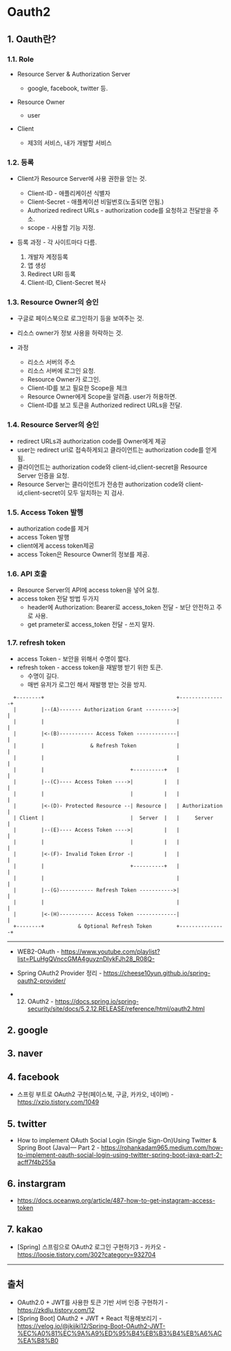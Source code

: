 # Oauth2

## 1. Oauth란?

### 1.1. Role

- Resource Server & Authorization Server

  - google, facebook, twitter 등.

- Resource Owner

  - user

- Client
  - 제3의 서비스, 내가 개발할 서비스

### 1.2. 등록

- Client가 Resource Server에 사용 권한을 얻는 것.

  - Client-ID - 애플리케이션 식별자
  - Client-Secret - 애플케이션 비밀번호(노출되면 안됨.)
  - Authorized redirect URLs - authorization code를 요청하고 전달받을 주소.
  - scope - 사용할 기능 지정.

- 등록 과정 - 각 사이트마다 다름.
  1. 개발자 계정등록
  2. 앱 생성
  3. Redirect URI 등록
  4. Client-ID, Client-Secret 복사

### 1.3. Resource Owner의 승인

- 구글로 페이스북으로 로그인하기 등을 보여주는 것.
- 리소스 owner가 정보 사용을 허락하는 것.

- 과정
  - 리소스 서버의 주소
  - 리소스 서버에 로그인 요청.
  - Resource Owner가 로그인.
  - Client-ID를 보고 필요한 Scope을 체크
  - Resource Owner에게 Scope을 알려줌. user가 허용하면.
  - Client-ID를 보고 토큰을 Authorized redirect URLs을 전달.

### 1.4. Resource Server의 승인

- redirect URLs과 authorization code를 Owner에게 제공
- user는 redirect url로 접속하게되고 클라이언트는 authorization code를 얻게 됨.
- 클라이언트는 authorization code와 client-id,client-secret을 Resource Server 인증을 요청.
- Resource Server는 클라이언트가 전송한 authorization code와 client-id,client-secret이 모두 일치하는 지 검사.

### 1.5. Access Token 발행

- authorization code를 제거
- access Token 발행
- client에게 access token제공
- access Token은 Resource Owner의 정보를 제공.

### 1.6. API 호출

- Resource Server의 API에 access token을 넣어 요청.
- access token 전달 방법 두가지
  - header에 Authorization: Bearer로 access_token 전달 - 보단 안전하고 주로 사용.
  - get prameter로 access_token 전달 - 쓰지 말자.

### 1.7. refresh token

- access Token - 보안을 위해서 수명이 짧다.
- refresh token - access token을 재발행 받기 위한 토큰.
  - 수명이 길다.
  - 매번 유저가 로그인 해서 재발행 받는 것을 방지.

```text
  +--------+                                           +---------------+
  |        |--(A)------- Authorization Grant --------->|               |
  |        |                                           |               |
  |        |<-(B)----------- Access Token -------------|               |
  |        |               & Refresh Token             |               |
  |        |                                           |               |
  |        |                            +----------+   |               |
  |        |--(C)---- Access Token ---->|          |   |               |
  |        |                            |          |   |               |
  |        |<-(D)- Protected Resource --| Resource |   | Authorization |
  | Client |                            |  Server  |   |     Server    |
  |        |--(E)---- Access Token ---->|          |   |               |
  |        |                            |          |   |               |
  |        |<-(F)- Invalid Token Error -|          |   |               |
  |        |                            +----------+   |               |
  |        |                                           |               |
  |        |--(G)----------- Refresh Token ----------->|               |
  |        |                                           |               |
  |        |<-(H)----------- Access Token -------------|               |
  +--------+           & Optional Refresh Token        +---------------+
```

---

- WEB2-OAuth - <https://www.youtube.com/playlist?list=PLuHgQVnccGMA4guyznDlykFJh28_R08Q->
- Spring OAuth2 Provider 정리 - <https://cheese10yun.github.io/spring-oauth2-provider/>

- 12. OAuth2 - <https://docs.spring.io/spring-security/site/docs/5.2.12.RELEASE/reference/html/oauth2.html>

## 2. google

## 3. naver

## 4. facebook

- 스프링 부트로 OAuth2 구현(페이스북, 구글, 카카오, 네이버) - <https://xzio.tistory.com/1049>

## 5. twitter

- How to implement OAuth Social Login (Single Sign-On)Using Twitter & Spring Boot (Java)— Part 2 - <https://rohankadam965.medium.com/how-to-implement-oauth-social-login-using-twitter-spring-boot-java-part-2-acff7f4b255a>

## 6. instargram

- https://docs.oceanwp.org/article/487-how-to-get-instagram-access-token

## 7. kakao

- [Spring] 스프링으로 OAuth2 로그인 구현하기3 - 카카오 - <https://loosie.tistory.com/302?category=932704>

---

## 출처

- OAuth2.0 + JWT를 사용한 토큰 기반 서버 인증 구현하기 - <https://zkdlu.tistory.com/12>
- [Spring Boot] OAuth2 + JWT + React 적용해보리기 - <https://velog.io/@jkijki12/Spring-Boot-OAuth2-JWT-%EC%A0%81%EC%9A%A9%ED%95%B4%EB%B3%B4%EB%A6%AC%EA%B8%B0>
